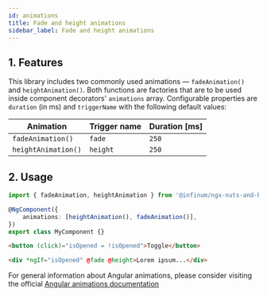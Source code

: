 ```yaml
---
id: animations
title: Fade and height animations
sidebar_label: Fade and height animations
---
```


## 1. Features

This library includes two commonly used animations — `fadeAnimation()` and `heightAnimation()`. Both functions are factories that are to be used inside component decorators' `animations` array. Configurable properties are `duration` (in ms) and `triggerName` with the following default values:

| Animation           | Trigger name | Duration [ms] |
| ------------------- | ------------ | ------------- |
| `fadeAnimation()`   | `fade`       | `250`         |
| `heightAnimation()` | `height`     | `250`         |

## 2. Usage

```ts
import { fadeAnimation, heightAnimation } from '@infinum/ngx-nuts-and-bolts/animations';

@NgComponent({
	animations: [heightAnimation(), fadeAnimation()],
})
export class MyComponent {}
```

```html
<button (click)="isOpened = !isOpened">Toggle</button>

<div *ngIf="isOpened" @fade @height>Lorem ipsum...</div>
```

For general information about Angular animations, please consider visiting the official [Angular
animations documentation](https://angular.io/guide/animations)
